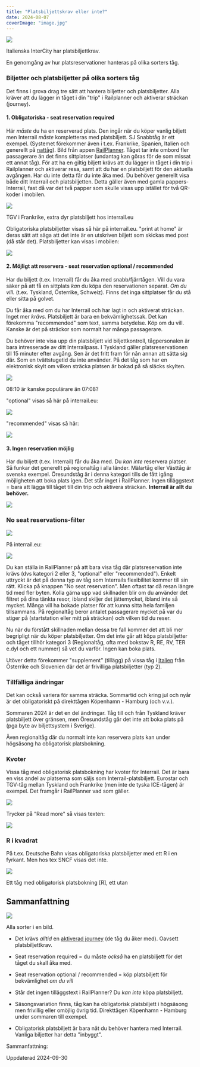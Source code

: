 ```yaml
---
title: "Platsbiljettskrav eller inte?"
date: 2024-08-07
coverImage: "image.jpg"
---
```


![](images/platsbiljettskrav-eller-inte_3.jpg?w=1024)

<figcaption>

Italienska InterCity har platsbiljettkrav.

</figcaption>

En genomgång av hur platsreservationer hanteras på olika sorters tåg.

### Biljetter och platsbiljetter på olika sorters tåg

Det finns i grova drag tre sätt att hantera biljetter och platsbiljetter. Alla kräver att du lägger in tåget i din "trip" i Railplanner och aktiverar sträckan (journey).

#### 1\. Obligatoriska - seat reservation required

Här _måste_ du ha en reserverad plats. Den ingår när du köper vanlig biljett men Interrail _måste_ kompletteras med platsbiljett. SJ Snabbtåg är ett exempel. (Systemet förekommer även i t.ex. Frankrike, Spanien, Italien och generellt på [nattåg](https://www.trainfo.eu/nattag/)). Bild från appen [RailPlanner](https://www.trainfo.eu/railplanner-appen/). Tåget tar inte ombord fler passagerare än det finns sittplatser (undantag kan göras för de som missat ett annat tåg). För att ha en giltig biljett krävs att du lägger in tåget i din trip i Railplanner och aktiverar resa, samt att du har en platsbiljett för den aktuella avgången. Har du inte detta får du inte åka med. Du behöver generellt visa både ditt Interrail och platsbiljetten. Detta gäller även med gamla pappers-Interrail, fast då var det två papper som skulle visas upp istället för två QR-koder i mobilen.

![](images/platsbiljettskrav-eller-inte_11.jpeg?w=1024)

<figcaption>

TGV i Frankrike, extra dyr platsbiljett hos interrail.eu

</figcaption>

Obligatoriska platsbiljetter visas så här på interrail.eu. "print at home" är deras sätt att säga att det inte är en utskriven biljett som skickas med post (då står det). Platsbiljetter kan visas i mobilen:

![](images/platsbiljettskrav-eller-inte_12.png?w=511)

#### 2\. Möjligt att reservera - seat reservation optional / recommended

Har du biljett (t.ex. Interrail) får du åka med snabb/fjärrtågen. Vill du vara säker på att få en sittplats _kan_ du köpa den reservationen separat. _Om du vill._ (t.ex. Tyskland, Österrike, Schweiz). Finns det inga sittplatser får du stå eller sitta på golvet.

Du får åka med om du har Interrail och har lagt in och aktiverat sträckan. Inget mer _krävs_. Platsbiljett är bara en bekvämlighetssak. Det kan förekomma "recommended" som text, samma betydelse. Köp om du vill. Kanske är det på sträckor som normalt har många passagerare.

Du behöver inte visa upp din platsbiljett vid biljettkontroll, tågpersonalen är bara intresserade av ditt Interrailpass. I Tyskland gäller platsreservationen till 15 minuter efter avgång. Sen är det fritt fram för nån annan att sätta sig där. Som en tvättstugetid du inte använder. På det tåg som har en elektronisk skylt om vilken sträcka platsen är bokad på så släcks skylten.

![](images/platsbiljettskrav-eller-inte_1.jpeg?w=670)

<figcaption>

08:10 är kanske populärare än 07:08?

</figcaption>

"optional" visas så här på interrail.eu:

![](images/platsbiljettskrav-eller-inte_9.png?w=513)

"recommended" visas så här:

![](images/platsbiljettskrav-eller-inte_10.png?w=516)

#### 3\. Ingen reservation möjlig

Har du biljett (t.ex. Interrail) får du åka med. Du _kan inte_ reservera platser. Så funkar det generellt på regionaltåg i alla länder. Mälartåg eller Västtåg är svenska exempel. Öresundståg är i denna kategori tills de fått igång möjligheten att boka plats igen. Det står inget i RailPlanner. Ingen tilläggstext = bara att lägga till tåget till din trip och aktivera sträckan. **Interrail är allt du behöver.**

![](images/platsbiljettskrav-eller-inte_7.jpeg?w=719)

### No seat reservations-filter

![](images/platsbiljettskrav-eller-inte_13.jpeg?w=646)

På interrail.eu:

![](images/platsbiljettskrav-eller-inte_6.png?w=517)

Du kan ställa in RailPlanner på att bara visa tåg där platsreservation inte krävs (dvs kategori 2 eller 3, "optional" eller "recommended"). Enkelt uttryckt är det på denna typ av tåg som Interrails flexibilitet kommer till sin rätt. Klicka på knappen "No seat reservation". Men oftast tar då resan längre tid med fler byten. Kolla gärna upp vad skillnaden blir om du använder det filtret på dina tänkta resor, ibland skiljer det jättemycket, ibland inte så mycket. Många vill ha bokade platser för att kunna sitta hela familjen tillsammans. På regionaltåg beror antalet passagerare mycket på var du stiger på (startstation eller mitt på sträckan) och vilken tid du reser.

Nu när du förstått skillnaden mellan dessa tre fall kommer det att bli mer begripligt när du köper platsbiljetter. Om det inte går att köpa platsbiljetter och tåget tillhör kategori 3 (Regionaltåg, ofta med bokstav R, RE, RV, TER e.dyl och ett nummer) så vet du varför. Ingen kan boka plats.

Utöver detta förekommer "supplement" (tillägg) på vissa tåg i [Italien](https://www.trainfo.eu/italien/) från Österrike och Slovenien där det är frivilliga platsbiljetter (typ 2).

### Tillfälliga ändringar

Det kan också variera för samma sträcka. Sommartid och kring jul och nyår är det obligatoriskt på direkttågen Köpenhamn - Hamburg (och v.v.).

Sommaren 2024 är det en del ändringar. Tåg till och från Tyskland kräver platsbiljett över gränsen, men Öresundståg går det inte att boka plats på (pga byte av biljettsystem i Sverige).

Även regionaltåg där du normalt inte kan reservera plats kan under högsäsong ha obligatorisk platsbokning.

### Kvoter

Vissa tåg med obligatorisk platsbokning har kvoter för Interrail. Det är bara en viss andel av platserna som säljs som Interrail-platsbiljett. Eurostar och TGV-tåg mellan Tyskland och Frankrike (men inte de tyska ICE-tågen) är exempel. Det framgår i RailPlanner vad som gäller.

![](images/platsbiljettskrav-eller-inte_8.jpeg?w=1006)

Trycker på "Read more" så visas texten:

![](images/platsbiljettskrav-eller-inte_2.jpeg?w=732)

### R i kvadrat

På t.ex. Deutsche Bahn visas obligatoriska platsbiljetter med ett R i en fyrkant. Men hos tex SNCF visas det inte.

![](images/platsbiljettskrav-eller-inte_14.jpg?w=750)

<figcaption>

Ett tåg med obligatorisk platsbokning \[R\], ett utan

</figcaption>

## Sammanfattning

![](images/platsbiljettskrav-eller-inte_4.jpeg?w=625)

<figcaption>

Alla sorter i en bild.

</figcaption>

- Det krävs _alltid_ en [aktiverad journey](https://www.trainfo.eu/railplanner-appen/) (de tåg du åker med). Oavsett platsbiljettkrav.

- Seat reservation required = du måste _också_ ha en platsbiljett för det tåget du skall åka med.

- Seat reservation optional / recommended = köp platsbiljett för bekvämlighet _om du vill_

- Står det ingen tilläggstext i RailPlanner? Du _kan inte_ köpa platsbiljett.

- Säsongsvariation finns, tåg kan ha obligatorisk platsbiljett i högsäsong men frivillig eller omöjlig övrig tid. Direkttågen Köpenhamn - Hamburg under sommaren till exempel.

- Obligatorisk platsbiljett är bara nåt du behöver hantera med Interrail. Vanliga biljetter har detta "inbyggt".

Sammanfattning:

Uppdaterad 2024-09-30

